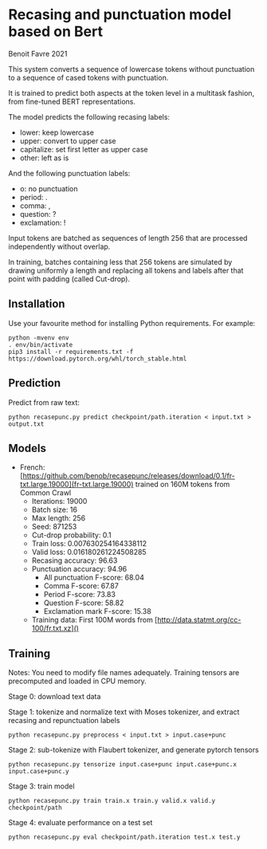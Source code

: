 Recasing and punctuation model based on Bert
============================================
Benoit Favre 2021


This system converts a sequence of lowercase tokens without punctuation to a sequence of cased tokens with punctuation.

It is trained to predict both aspects at the token level in a multitask fashion, from fine-tuned BERT representations.

The model predicts the following recasing labels:
- lower: keep lowercase
- upper: convert to upper case
- capitalize: set first letter as upper case
- other: left as is

And the following punctuation labels:
- o: no punctuation
- period: .
- comma: ,
- question: ?
- exclamation: !

Input tokens are batched as sequences of length 256 that are processed independently without overlap.

In training, batches containing less that 256 tokens are simulated by drawing
uniformly a length and replacing all tokens and labels after that point with
padding (called Cut-drop).


Installation
------------

Use your favourite method for installing Python requirements. For example:
```
python -mvenv env
. env/bin/activate
pip3 install -r requirements.txt -f https://download.pytorch.org/whl/torch_stable.html
```


Prediction
----------

Predict from raw text:
```
python recasepunc.py predict checkpoint/path.iteration < input.txt > output.txt
```


Models
------

* French: [https://github.com/benob/recasepunc/releases/download/0.1/fr-txt.large.19000](fr-txt.large.19000) trained on 160M tokens from Common Crawl
  * Iterations: 19000
  * Batch size: 16
  * Max length: 256
  * Seed: 871253
  * Cut-drop probability: 0.1
  * Train loss: 0.007630254164338112
  * Valid loss: 0.016180261224508285
  * Recasing accuracy: 96.63
  * Punctuation accuracy: 94.96
    * All punctuation F-score: 68.04
    * Comma F-score: 67.87
    * Period F-score: 73.83 
    * Question F-score: 58.82
    * Exclamation mark F-score: 15.38
  * Training data: First 100M words from [http://data.statmt.org/cc-100/fr.txt.xz]()


Training 
--------

Notes: You need to modify file names adequately.  Training tensors are precomputed and loaded in CPU memory.

Stage 0: download text data

Stage 1: tokenize and normalize text with Moses tokenizer, and extract recasing and repunctuation labels
```
python recasepunc.py preprocess < input.txt > input.case+punc
```

Stage 2: sub-tokenize with Flaubert tokenizer, and generate pytorch tensors
```
python recasepunc.py tensorize input.case+punc input.case+punc.x input.case+punc.y
```

Stage 3: train model
```
python recasepunc.py train train.x train.y valid.x valid.y checkpoint/path
```

Stage 4: evaluate performance on a test set 
```
python recasepunc.py eval checkpoint/path.iteration test.x test.y
```

